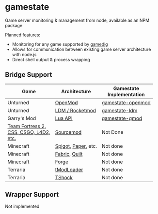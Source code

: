 # gamestate

Game server monitoring & management from node, available as an NPM package

Planned features:

- Monitoring for any game supported by [gamedig](https://www.npmjs.com/package/gamedig)
- Allows for communication between existing game server architecture with node.js
- Direct shell output & process wrapping

## Bridge Support

| Game | Architecture | Gamestate<br> Implementation |
| --- | --- | --- |
| Unturned | [OpenMod](https://github.com/openmod/openmod) | [gamestate-openmod](https://github.com/06000208/gamestate-openmod) |
| Unturned | [LDM / Rocketmod](https://github.com/SmartlyDressedGames/Legally-Distinct-Missile) | [gamestate-ldm](https://github.com/06000208/gamestate-ldm) |
| Garry's Mod | [Lua API](https://wiki.facepunch.com/gmod) | [gamestate-gmod](https://github.com/06000208/gamestate-gmod) |
| [Team Fortress 2,<br> CSS, CSGO, L4D2,<br> etc.](<https://wiki.alliedmods.net/Required_Versions_(SourceMod)>) | [Sourcemod](https://www.sourcemod.net/) | Not Done |
| Minecraft | [Spigot](https://www.spigotmc.org/), [Paper](https://papermc.io/), etc. | Not done |
| Minecraft | [Fabric](https://fabricmc.net/), [Quilt](https://quiltmc.org) | Not done |
| Minecraft | [Forge](https://files.minecraftforge.net) | Not done |
| Terraria | [tModLoader](https://www.tmodloader.net/) | Not done |
| Terraria | [TShock](https://github.com/Pryaxis/TShock) | Not done |

<!-- | Starbound? |  |  |  | -->
<!-- | Rust? |  |  |  | -->
<!-- | Don't Starve Together? |  |  |  | -->

## Wrapper Support

Not implemented

